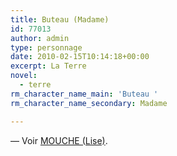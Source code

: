 ```yaml
---
title: Buteau (Madame)
id: 77013
author: admin
type: personnage
date: 2010-02-15T10:14:18+00:00
excerpt: La Terre
novel:
  - terre
rm_character_name_main: 'Buteau '
rm_character_name_secondary: Madame

---
```

— Voir [MOUCHE (Lise)][1].

 [1]: http://